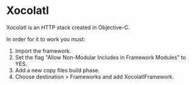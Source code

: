 # Xocolatl
Xocolatl is an HTTP stack created in Objective-C.

In order for it to work you must:

1. Import the framework.
2. Set the flag "Allow Non-Modular Includes in Framework Modules" to YES.
3. Add a new copy files build phase.
4. Choose destination > Frameworks and add XocolatlFramework.

